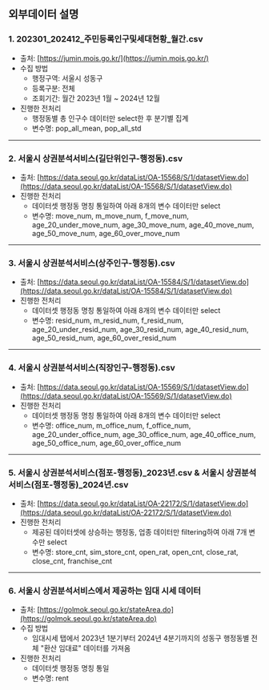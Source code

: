 ## 외부데이터 설명
### 1. 202301_202412_주민등록인구및세대현황_월간.csv
- 출처: [https://jumin.mois.go.kr/](https://jumin.mois.go.kr/)
- 수집 방법
  -  행정구역: 서울시 성동구
  -  등록구분: 전체
  -  조회기간: 월간 2023년 1월 ~ 2024년 12월
- 진행한 전처리
  - 행정동별 총 인구수 데이터만 select한 후 분기별 집계
  - 변수명: pop_all_mean, pop_all_std
---
### 2. 서울시 상권분석서비스(길단위인구-행정동).csv
- 출처: [https://data.seoul.go.kr/dataList/OA-15568/S/1/datasetView.do](https://data.seoul.go.kr/dataList/OA-15568/S/1/datasetView.do)
- 진행한 전처리
  - 데이터셋 행정동 명칭 통일하여 아래 8개의 변수 데이터만 select 
  - 변수명: move_num, m_move_num, f_move_num, age_20_under_move_num, age_30_move_num, age_40_move_num, age_50_move_num, age_60_over_move_num
---
### 3. 서울시 상권분석서비스(상주인구-행정동).csv
- 출처: [https://data.seoul.go.kr/dataList/OA-15584/S/1/datasetView.do](https://data.seoul.go.kr/dataList/OA-15584/S/1/datasetView.do)
- 진행한 전처리
  - 데이터셋 행정동 명칭 통일하여 아래 8개의 변수 데이터만 select 
  - 변수명: resid_num, m_resid_num, f_resid_num, age_20_under_resid_num, age_30_resid_num, age_40_resid_num, age_50_resid_num, age_60_over_resid_num
---
### 4. 서울시 상권분석서비스(직장인구-행정동).csv
- 출처: [https://data.seoul.go.kr/dataList/OA-15569/S/1/datasetView.do](https://data.seoul.go.kr/dataList/OA-15569/S/1/datasetView.do)
- 진행한 전처리
  - 데이터셋 행정동 명칭 통일하여 아래 8개의 변수 데이터만 select 
  - 변수명: office_num, m_office_num, f_office_num, age_20_under_office_num, age_30_office_num, age_40_office_num, age_50_office_num, age_60_over_office_num
---
### 5. 서울시 상권분석서비스(점포-행정동)_2023년.csv & 서울시 상권분석서비스(점포-행정동)_2024년.csv
- 출처: [https://data.seoul.go.kr/dataList/OA-22172/S/1/datasetView.do](https://data.seoul.go.kr/dataList/OA-22172/S/1/datasetView.do)
- 진행한 전처리
  - 제공된 데이터셋에 상승하는 행정동, 업종 데이터만 filtering하여 아래 7개 변수만 select
  - 변수명: store_cnt, sim_store_cnt, open_rat, open_cnt, close_rat, close_cnt, franchise_cnt
---
### 6. 서울시 상권분석서비스에서 제공하는 임대 시세 데이터
- 출처: [https://golmok.seoul.go.kr/stateArea.do](https://golmok.seoul.go.kr/stateArea.do)
- 수집 방법
  - 임대시세 탭에서 2023년 1분기부터 2024년 4분기까지의 성동구 행정동별 전체 "환산 임대료" 데이터를 가져옴
- 진행한 전처리
  - 데이터셋 행정동 명칭 통일
  - 변수명: rent





